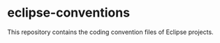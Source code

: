 eclipse-conventions
===================

This repository contains the coding convention files of Eclipse projects.

